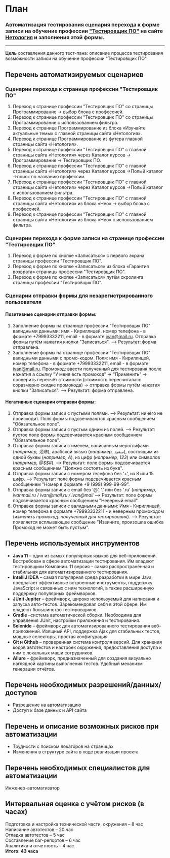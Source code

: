 # План # 
### Автоматизация тестирования сценария перехода к форме записи на обучение профессии ["Тестировщик ПО"](https://netology.ru/programs/qa) на сайте [Нетология](https://netology.ru/) и заполнения этой формы. ###
***
**Цель** составления данного тест-пана: описание процесса тестирования возможности записи на обучение профессии "Тестировщик ПО".

## Перечень автоматизируемых сценариев ##

### Сценарии перехода к странице профессии "Тестировщик ПО" ###
1.	Переход к странице профессии "Тестировщик ПО" со страницы Программирование -> выбор блока с профессией.
1.	Переход к странице профессии "Тестировщик ПО" со страницы Программирование с использованием фильтра.
1.	Переход к странице Программирование из блока «Изучайте актуальные темы» с главной страницы сайта «Нетология».
1.	Переход к странице Программирование из футера главной страницы сайта «Нетология».
1.	Переход к странице профессии "Тестировщик ПО" с главной страницы сайта «Нетология» через Каталог курсов -> Программирование -> Тестировщик ПО.
1.	Переход к странице профессии "Тестировщик ПО" с главной страницы сайта «Нетология» через Каталог курсов ->Полый каталог ->поиск по названию профессии.
1.  Переход к странице профессии "Тестировщик ПО" с главной страницы сайта «Нетология» через Каталог курсов ->Полый каталог с использованием фильтра.
1.	Переход к странице профессии "Тестировщик ПО" с главной страницы сайта «Нетология» из блока «Нео» -> выбор блока с профессией.
1.	Переход к странице профессии "Тестировщик ПО" с главной страницы сайта «Нетология» из блока «Нео» с использованием фильтра.

### Сценарии перехода к форме записи на странице профессии "Тестировщик ПО" ###
1.	Переход к форме по кнопке «Записаться» с первого экрана страницы профессии "Тестировщик ПО".
1.	Переход к форме по кнопке «Записаться» из блока «Гарантия возврата» страницы профессии "Тестировщик ПО".
2.	Переход к форме по кнопке «Записаться» путём скролинга страницы профессии "Тестировщик ПО".

### Сценарии отправки формы для незарегистрированного пользователя ###
 #### Позитивные сценарии отправки формы: ####
 1.  Заполнение формы на странице профессии "Тестировщик ПО" валидными данными: имя - Кириллицей, номер телефона - в формате +79993332211, email - в формате ivan@mail.ru. Отправка формы путём нажатия кнопки "Записаться". -->  Результат: форма отправлена.
 1.	Заполнение формы на странице профессии "Тестировщик ПО" валидными данными с промо-кодом. Поля: имя - Кириллицей, номер телефона - в формате +79993332211, email - в формате ivan@mail.ru. Промокод: ввести полученный для тестироваия после нажатия а ссылку "У меня есть промокод" -> "Применить" -> проверить пересчёт стоимости (стоимость пересчиталась соразмерно скидке промокода) -> отправка формы путём нажатия кнопки "Записаться". --> Результат: форма отправлена.

 #### Негативные сценарии отправки формы: ####
 1.	Отправка формы записи с пустыми полями. --> Результат: ничего не происходит. Поля формы подсвечиваются красным сообщением "Обязательное поле".
 1.	Отправка формы записи с пустым одним из полей. --> Результат: пустое поле формы подсвечивается красным сообщением "Обязательное поле".
 1.	Отправка формы записи с именем, написанным иероглифами (*например, 范陈*), арабской вязью (*например, سعيد*), состоящим из одной буквы (*например, А*), из цифр (*например, 123*) или символов (*например, @$$#*). --> Результат: поле формы подсвечивается красным сообщением "Должно состоять из букв".
 1.	Отправка формы записи с номером телефона без ‘+’, из 8 или 15 цифр. --> Результат: поле формы подсвечивается красным сообщением "Номер в формате +9 (999) 999-99-99".
 1.	Отправка формы записи с email без ‘@’, ‘.’ или без ‘.ru’ (*например, ivanmail.ru / ivan@mail,ru / ivan@mail* --> Результат: поле формы подсвечивается красным сообщением "Неверный email".
 1.	Отправка формы записи с валидными данными: Имя - Кириллицей, номер телефона в формате +79993332211 - и неверным промокодом (*изменить промокод. полученный для тестирования*). --> Результат: появляется всплывающее сообщение "Извините, произошла ошибка Промокод не может быть пустым".

## Перечень используемых инструментов ##
-	**Java 11** – один из самых популярных языков для веб-приложений. Востребован в сфере автоматизации тестирования. Им владеют тестировщики Компании. 11 версия – самая распространённая и стабильная для автоматизированного тестирования.
-	**IntelliJ IDEA** – самая популярная среда разработки в мире Java, предлагает эффективные встроенные инструменты, поддержку JavaScript и связанных с ним технологий, а также расширенную поддержку популярных фреймворков.
-	**JUnit Jupiter** – фреймворк, широко используемый для написания и запуска авто-тестов. Зарекомендовал себя в этой сфере. Им владеют большинство тестировщиков.
-	**Gradle** –система автоматической сборки. Необходима для управления JUnit, настройки приложения и тестирования.
-	**Selenide** – фреймворк для автоматизированного тестирования веб-приложений. Изящный API, поддержка Ajax для стабильных тестов, мощные селекторы, простая конфигурация.
-	**Git и Github** – проверенная система контроля версий. Для хранения кодов автотестов и настроек окружения, предоставления доступа к ним  с локальных маши сотрудников.
-	**Allure** – фреймворк, предназначенный для создания визуально наглядной картины выполнения тестов. Удобный механизм генерации отчётов.

## Перечень необходимых разрешений/данных/доступов ##
-	Разрешение на автоматизацию
-	Доступ к базе данных и API сайта

## Перечень и описание возможных рисков при автоматизации ##
-	Трудности с поиском локаторов на страницах
- Изменения в структуре сайта в ходе реализации проекта

## Перечень необходимых специалистов для автоматизации ##
Инженер-автоматизатор 

## Интервальная оценка с учётом рисков (в часах) ##
Подготовка и настройка технической части, окружения – 8 час   
Написание автотестов – 20 час   
Отладка автотестов – 5 час  
Составление баг-репортов – 6 час   
Аналитика и отчетность – 4 чаc  
**Итого: 43 часа**

